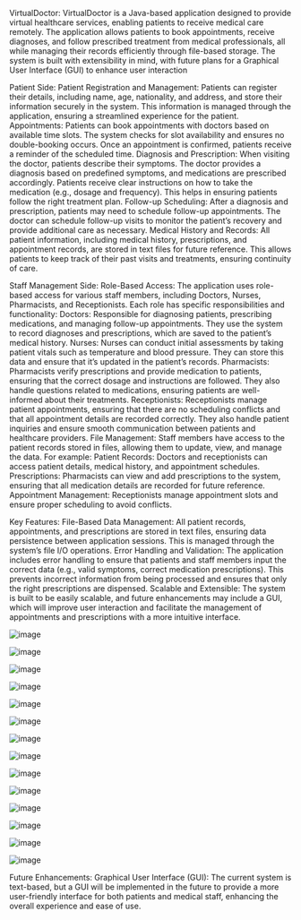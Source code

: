 VirtualDoctor:
VirtualDoctor is a Java-based application designed to provide virtual healthcare services, enabling patients to receive medical care remotely. The application allows patients to book appointments, receive diagnoses, and follow prescribed treatment from medical professionals, all while managing their records efficiently through file-based storage. The system is built with extensibility in mind, with future plans for a Graphical User Interface (GUI) to enhance user interaction


Patient Side:
Patient Registration and Management: Patients can register their details, including name, age, nationality, and address, and store their information securely in the system. This information is managed through the application, ensuring a streamlined experience for the patient.
Appointments: Patients can book appointments with doctors based on available time slots. The system checks for slot availability and ensures no double-booking occurs. Once an appointment is confirmed, patients receive a reminder of the scheduled time.
Diagnosis and Prescription: When visiting the doctor, patients describe their symptoms. The doctor provides a diagnosis based on predefined symptoms, and medications are prescribed accordingly. Patients receive clear instructions on how to take the medication (e.g., dosage and frequency). This helps in ensuring patients follow the right treatment plan.
Follow-up Scheduling: After a diagnosis and prescription, patients may need to schedule follow-up appointments. The doctor can schedule follow-up visits to monitor the patient’s recovery and provide additional care as necessary.
Medical History and Records: All patient information, including medical history, prescriptions, and appointment records, are stored in text files for future reference. This allows patients to keep track of their past visits and treatments, ensuring continuity of care.


Staff Management Side:
Role-Based Access: The application uses role-based access for various staff members, including Doctors, Nurses, Pharmacists, and Receptionists. Each role has specific responsibilities and functionality:
Doctors: Responsible for diagnosing patients, prescribing medications, and managing follow-up appointments. They use the system to record diagnoses and prescriptions, which are saved to the patient’s medical history.
Nurses: Nurses can conduct initial assessments by taking patient vitals such as temperature and blood pressure. They can store this data and ensure that it’s updated in the patient’s records.
Pharmacists: Pharmacists verify prescriptions and provide medication to patients, ensuring that the correct dosage and instructions are followed. They also handle questions related to medications, ensuring patients are well-informed about their treatments.
Receptionists: Receptionists manage patient appointments, ensuring that there are no scheduling conflicts and that all appointment details are recorded correctly. They also handle patient inquiries and ensure smooth communication between patients and healthcare providers.
File Management: Staff members have access to the patient records stored in files, allowing them to update, view, and manage the data. For example:
Patient Records: Doctors and receptionists can access patient details, medical history, and appointment schedules.
Prescriptions: Pharmacists can view and add prescriptions to the system, ensuring that all medication details are recorded for future reference.
Appointment Management: Receptionists manage appointment slots and ensure proper scheduling to avoid conflicts.


Key Features:
File-Based Data Management: All patient records, appointments, and prescriptions are stored in text files, ensuring data persistence between application sessions. This is managed through the system’s file I/O operations.
Error Handling and Validation: The application includes error handling to ensure that patients and staff members input the correct data (e.g., valid symptoms, correct medication prescriptions). This prevents incorrect information from being processed and ensures that only the right prescriptions are dispensed.
Scalable and Extensible: The system is built to be easily scalable, and future enhancements may include a GUI, which will improve user interaction and facilitate the management of appointments and prescriptions with a more intuitive interface.


![image](https://github.com/Niel07-cyber/HospitalMgtSystem/blob/master/Screenshot%202024-11-28%20184907.png)

![image](https://github.com/Niel07-cyber/HospitalMgtSystem/blob/master/Screenshot%202024-11-28%20185032.png)

![image](https://github.com/Niel07-cyber/HospitalMgtSystem/blob/master/Screenshot%202024-11-28%20185253.png)

![image](https://github.com/Niel07-cyber/HospitalMgtSystem/blob/master/Screenshot%202024-11-28%20185344.png)

![image](https://github.com/Niel07-cyber/HospitalMgtSystem/blob/master/Screenshot%202024-11-28%20185954.png)

![image](https://github.com/Niel07-cyber/HospitalMgtSystem/blob/master/Screenshot%202024-11-28%20190101.png)

![image](https://github.com/Niel07-cyber/HospitalMgtSystem/blob/master/Screenshot%202024-11-28%20190145.png)

![image](https://github.com/Niel07-cyber/HospitalMgtSystem/blob/master/Screenshot%202024-11-28%20190255.png)

![image](https://github.com/Niel07-cyber/HospitalMgtSystem/blob/master/Screenshot%202024-11-28%20190411.png)


![image](https://github.com/Niel07-cyber/HospitalMgtSystem/blob/master/Screenshot%202024-11-28%20191140.png)

![image](https://github.com/Niel07-cyber/HospitalMgtSystem/blob/master/Screenshot%202024-11-28%20191202.png)


![image](https://github.com/Niel07-cyber/HospitalMgtSystem/blob/master/Screenshot%202024-11-28%20191245.png)

![image](https://github.com/Niel07-cyber/HospitalMgtSystem/blob/master/Screenshot%202024-11-28%20191316.png)



![image](https://github.com/user-attachments/assets/f7d39b46-12a5-435b-ac2d-f182d6008ef2)



Future Enhancements:
Graphical User Interface (GUI): The current system is text-based, but a GUI will be implemented in the future to provide a more user-friendly interface for both patients and medical staff, enhancing the overall experience and ease of use.
